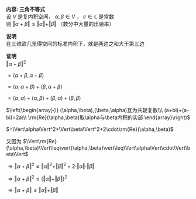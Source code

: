 **内容: 三角不等式**    
设 $V$ 是复内积空间， $\alpha,\beta\in V$ ， $c\in\mathbb{C}$ 是常数    
则 $\Vert\alpha+\beta\Vert\leq\Vert\alpha\Vert+\Vert\beta\Vert$ （数分中大量的出镜率）    
    
**说明**    
在三维欧几里得空间的标准内积下，就是两边之和大于第三边    
    
**证明**    
 $\Vert\alpha+\beta\Vert^2$     
    
 $=(\alpha+\beta,\alpha+\beta)$     
    
 $=(\alpha,\alpha+\beta)+(\beta,\alpha+\beta)$     
    
 $=(\alpha,\alpha)+(\alpha,\beta)+(\beta,\alpha)+(\beta,\beta)$     
    
 $\left(\begin{array}{l}    
(\alpha,\beta),(\beta,\alpha)互为共轭复数\\\ (a+bi)+(a-bi)=2a\\\ \rm{Re}(\alpha,\beta)取\alpha与\beta内积的实部    
\end{array}\right)$     
    
 $=\Vert\alpha\Vert^2+\Vert\beta\Vert^2+2\cdot\rm{Re}(\alpha,\beta)$     
    
又因为 $\Vert\rm{Re}(\alpha,\beta)\Vert\leq\vert(\alpha,\beta)\vert\leq\Vert\alpha\Vert\cdot\Vert\beta\Vert$     
    
 $\Rightarrow\Vert\alpha+\beta\Vert^2\leq\Vert\alpha\Vert^2+\Vert\beta\Vert^2+2\cdot\Vert\alpha\Vert\cdot\Vert\beta\Vert$     
    
 $\Rightarrow\Vert\alpha+\beta\Vert^2\leq(\Vert\alpha\Vert+\Vert\beta\Vert)^2$     
    
 $\Rightarrow\Vert\alpha+\beta\Vert\leq\Vert\alpha\Vert+\Vert\beta\Vert$     

